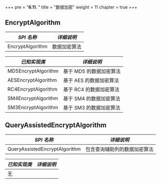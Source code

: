 +++
pre = "<b>6.11. </b>"
title = "数据加密"
weight = 11
chapter = true
+++

## EncryptAlgorithm

| *SPI 名称*           | *详细说明*            |
| ------------------- | --------------------- |
| EncryptAlgorithm    | 数据加密算法           |

| *已知实现类*         | *详细说明*             |
| ------------------- | --------------------- |
| MD5EncryptAlgorithm | 基于 MD5 的数据加密算法 |
| AESEncryptAlgorithm | 基于 AES 的数据加密算法 |
| RC4EncryptAlgorithm | 基于 RC4 的数据加密算法 |
| SM4EncryptAlgorithm | 基于 SM4 的数据加密算法 |
| SM3EncryptAlgorithm | 基于 SM3 的数据加密算法 |

## QueryAssistedEncryptAlgorithm

| *SPI 名称*                    | *详细说明*                 |
| ----------------------------- | ------------------------ |
| QueryAssistedEncryptAlgorithm | 包含查询辅助列的数据加密算法 |

| *已知实现类*                   | *详细说明*                 |
| ----------------------------- | ------------------------- |
| 无                            |                           |
